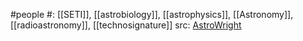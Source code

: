 #people 
#: [[SETI]], [[astrobiology]], [[astrophysics]], [[Astronomy]], [[radioastronomy]], [[technosignature]] 
src: [AstroWright](https://sites.psu.edu/astrowright/) 

